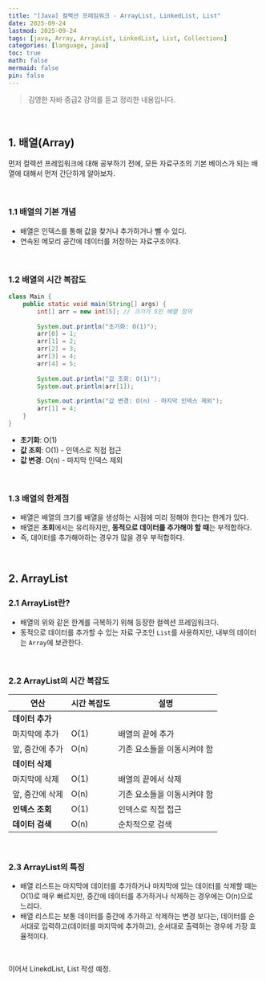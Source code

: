 ```yaml
---
title: "[Java] 컬렉션 프레임워크 - ArrayList, LinkedList, List"
date: 2025-09-24
lastmod: 2025-09-24
tags: [java, Array, ArrayList, LinkedList, List, Collections]
categories: [language, java]
toc: true
math: false
mermaid: false
pin: false
---
```


> 김영한 자바 중급2 강의를 듣고 정리한 내용입니다.

<br>

## 1. 배열(Array)

먼저 컬렉션 프레임워크에 대해 공부하기 전에, 모든 자료구조의 기본 베이스가 되는 배열에 대해서 먼저 간단하게 알아보자.

<br>

### 1.1 배열의 기본 개념

- 배열은 인덱스를 통해 값을 찾거나 추가하거나 뺄 수 있다.
- 연속된 메모리 공간에 데이터를 저장하는 자료구조이다.

<br>

### 1.2 배열의 시간 복잡도

```java
class Main {
	public static void main(String[] args) {
		int[] arr = new int[5]; // 크기가 5인 배열 정의
		
		System.out.println("초기화: O(1)");
		arr[0] = 1;
		arr[1] = 2;
		arr[2] = 3;
		arr[3] = 4;
		arr[4] = 5;
	
		System.out.println("값 조회: O(1)");
		System.out.println(arr[1]);
		
		System.out.println("값 변경: O(n) - 마지막 인덱스 제외");
		arr[1] = 4;
	}
}
```

- **초기화**: O(1)
- **값 조회**: O(1) - 인덱스로 직접 접근
- **값 변경**: O(n) - 마지막 인덱스 제외

<br>

### 1.3 배열의 한계점

- 배열은 배열의 크기를 배열을 생성하는 시점에 미리 정해야 한다는 한계가 있다.
- 배열은 **조회**에서는 유리하지만, **동적으로 데이터를 추가해야 할 때**는 부적합하다.
- 즉, 데이터를 추가해야하는 경우가 많을 경우 부적합하다.

<br>

## 2. ArrayList

### 2.1 ArrayList란?

- 배열의 위와 같은 한계를 극복하기 위해 등장한 컬렉션 프레임워크다.
- 동적으로 데이터를 추가할 수 있는 자료 구조인 `List`를 사용하지만, 내부의 데이터는 `Array`에 보관한다.

<br>

### 2.2 ArrayList의 시간 복잡도

| 연산 | 시간 복잡도 | 설명 |
|------|-------------|------|
| **데이터 추가** | | |
| 마지막에 추가 | O(1) | 배열의 끝에 추가 |
| 앞, 중간에 추가 | O(n) | 기존 요소들을 이동시켜야 함 |
| **데이터 삭제** | | |
| 마지막에 삭제 | O(1) | 배열의 끝에서 삭제 |
| 앞, 중간에 삭제 | O(n) | 기존 요소들을 이동시켜야 함 |
| **인덱스 조회** | O(1) | 인덱스로 직접 접근 |
| **데이터 검색** | O(n) | 순차적으로 검색 |

<br>

### 2.3 ArrayList의 특징

- 배열 리스트는 마지막에 데이터를 추가하거나 마지막에 있는 데이터를 삭제할 때는 O(1)로 매우 빠르지만, 중간에 데이터를 추가하거나 삭제하는 경우에는 O(n)으로 느리다.
- 배열 리스트는 보통 데이터를 중간에 추가하고 삭제하는 변경 보다는, 데이터를 순서대로 입력하고(데이터를 마지막에 추가하고), 순서대로 출력하는 경우에 가장 효율적이다.

<br>

이어서 LinekdList, List 작성 예정.